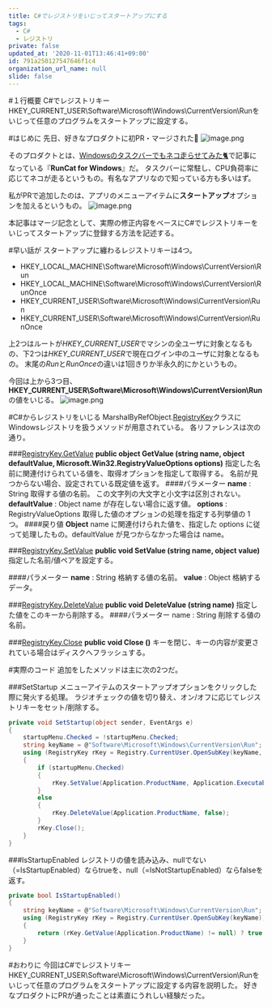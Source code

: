 ```yaml
---
title: C#でレジストリをいじってスタートアップにする
tags:
  - C#
  - レジストリ
private: false
updated_at: '2020-11-01T13:46:41+09:00'
id: 791a250127547646f1c4
organization_url_name: null
slide: false
---
```

#１行概要
C#でレジストリキーHKEY_CURRENT_USER\Software\Microsoft\Windows\CurrentVersion\Runをいじって任意のプログラムをスタートアップに設定する。

#はじめに
先日、好きなプロダクトに初PR・マージされた🎉
![image.png](https://qiita-image-store.s3.ap-northeast-1.amazonaws.com/0/488859/5da0def8-f7ad-7e66-71cd-62b4c2a03224.png)

そのプロダクトとは、[Windowsのタスクバーでもネコ走らせてみた🐈](https://qiita.com/Kyome/items/47aac4979933dac12263)で記事になっている『**RunCat for Windows**』だ。
タスクバーに常駐し、CPU負荷率に応じてネコが走るというもの。有名なアプリなので知っている方も多いはず。

私がPRで追加したのは、アプリのメニューアイテムに**スタートアップ**オプションを加えるというもの。
![image.png](https://qiita-image-store.s3.ap-northeast-1.amazonaws.com/0/488859/dd9470e4-74b4-1be8-fc23-4247e19a0f6e.png)

本記事はマージ記念として、実際の修正内容をベースにC#でレジストリキーをいじってスタートアップに登録する方法を記述する。

#早い話が
スタートアップに纏わるレジストリキーは4つ。

- HKEY_LOCAL_MACHINE\Software\Microsoft\Windows\CurrentVersion\Run
- HKEY_LOCAL_MACHINE\Software\Microsoft\Windows\CurrentVersion\RunOnce
- HKEY_CURRENT_USER\Software\Microsoft\Windows\CurrentVersion\Run
- HKEY_CURRENT_USER\Software\Microsoft\Windows\CurrentVersion\RunOnce

上2つはルートが*HKEY_CURRENT_USER*でマシンの全ユーザに対象となるもの、下2つは*HKEY_CURRENT_USER*で現在ログイン中のユーザに対象となるもの。
末尾の*Run*と*RunOnce*の違いは1回きりか半永久的にかというもの。

今回は上から3つ目、**HKEY_CURRENT_USER\Software\Microsoft\Windows\CurrentVersion\Run**の値をいじる。
![image.png](https://qiita-image-store.s3.ap-northeast-1.amazonaws.com/0/488859/e0c79b54-db2d-db11-4815-1d56bb9b20cf.png)

#C#からレジストリをいじる
MarshalByRefObject.[RegistryKey](https://docs.microsoft.com/ja-jp/dotnet/api/microsoft.win32.registrykey?view=dotnet-plat-ext-3.1)クラスにWindowsレジストリを扱うメソッドが用意されている。
各リファレンスは次の通り。

###[RegistryKey.GetValue](https://docs.microsoft.com/ja-jp/dotnet/api/microsoft.win32.registrykey.getvalue?view=dotnet-plat-ext-3.1)
**public object GetValue (string name, object defaultValue, Microsoft.Win32.RegistryValueOptions options)**
指定した名前に関連付けられている値を、取得オプションを指定して取得する。 名前が見つからない場合、設定されている既定値を返す。
####パラメーター
**name** : String 取得する値の名前。 この文字列の大文字と小文字は区別されない。
**defaultValue** : Object name が存在しない場合に返す値。
**options** : RegistryValueOptions 取得した値のオプションの処理を指定する列挙値の 1 つ。
####戻り値
**Object** name に関連付けられた値を、指定した options に従って処理したもの。defaultValue が見つからなかった場合は name。

###[RegistryKey.SetValue](https://docs.microsoft.com/ja-jp/dotnet/api/microsoft.win32.registrykey.setvalue?view=dotnet-plat-ext-3.1)
**public void SetValue (string name, object value)**
指定した名前/値ペアを設定する。

####パラメーター
**name** : String 格納する値の名前。
**value** : Object 格納するデータ。

###[RegistryKey.DeleteValue](https://docs.microsoft.com/ja-jp/dotnet/api/microsoft.win32.registrykey.deletevalue?view=dotnet-plat-ext-3.1)
**public void DeleteValue (string name)**
指定した値をこのキーから削除する。
####パラメーター
name : String 削除する値の名前。

###[RegistryKey.Close](https://docs.microsoft.com/ja-jp/dotnet/api/microsoft.win32.registrykey.close?view=dotnet-plat-ext-3.1)
**public void Close ()**
キーを閉じ、キーの内容が変更されている場合はディスクへフラッシュする。

#実際のコード
追加をしたメソッドは主に次の2つだ。

###SetStartup
メニューアイテムのスタートアップオプションをクリックした際に発火する処理。
ラジオチェックの値を切り替え、オン/オフに応じてレジストリキーをセット/削除する。

```Program.cs
private void SetStartup(object sender, EventArgs e)
{
    startupMenu.Checked = !startupMenu.Checked;
    string keyName = @"Software\Microsoft\Windows\CurrentVersion\Run";
    using (RegistryKey rKey = Registry.CurrentUser.OpenSubKey(keyName, true))
    {
        if (startupMenu.Checked)
        {
            rKey.SetValue(Application.ProductName, Application.ExecutablePath);
        }
        else
        {
            rKey.DeleteValue(Application.ProductName, false);
        }
        rKey.Close();
    }
}
```

###IsStartupEnabled
レジストリの値を読み込み、nullでない（=IsStartupEnabled）ならtrueを、null（=IsNotStartupEnabled）ならfalseを返す。

```Program.cs
private bool IsStartupEnabled()
{
    string keyName = @"Software\Microsoft\Windows\CurrentVersion\Run";
    using (RegistryKey rKey = Registry.CurrentUser.OpenSubKey(keyName))
    {
        return (rKey.GetValue(Application.ProductName) != null) ? true : false;
    }
}
```

#おわりに
今回はC#でレジストリキーHKEY_CURRENT_USER\Software\Microsoft\Windows\CurrentVersion\Runをいじって任意のプログラムをスタートアップに設定する内容を説明した。
好きなプロダクトにPRが通ったことは素直にうれしい経験だった。
